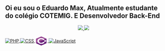## Oi eu sou o Eduardo Max, Atualmente estudante do colégio COTEMIG. E Desenvolvedor Back-End
<div align="center">
  <a href="https://github.com/EDMEZ">
  <img height="150em"  src="https://github-readme-stats.vercel.app/api?username=EDMEZ&show_icons=true&theme=midnight-purple&include_all_commits=true&count_private=true"/>
  <img height="150em" src="https://github-readme-stats.vercel.app/api/top-langs/?username=EDMEZ&layout=compact&langs_count=7&theme=midnight-purple"/>
</div>
<div>
  <br>
  <img align="center" alt="PHP" height="30" width="40" src="https://o.remove.bg/downloads/c6064449-ed4e-4d5b-9aba-f57f4a40899f/image-removebg-preview.png">
  <img align="center" alt="CSS" height="30" width="30" src="https://cdn.icon-icons.com/icons2/1381/PNG/512/mysqlworkbench_93532.png">
  <img align="center" alt="Csharp" height="30" width="40" src="https://raw.githubusercontent.com/devicons/devicon/master/icons/csharp/csharp-original.svg">
  <img align="center" alt="JavaScript" height="30" width="30" src="https://upload.wikimedia.org/wikipedia/commons/thumb/9/99/Unofficial_JavaScript_logo_2.svg/2048px-Unofficial_JavaScript_logo_2.svg.png">
</div>


  

  
